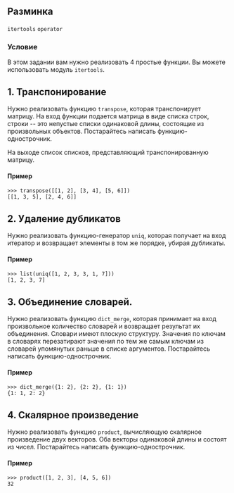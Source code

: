 ## Разминка

`itertools` `operator`

### Условие

В этом задании вам нужно реализовать 4 простые функции. Вы можете использовать модуль `itertools`.

## 1. Транспонирование

Нужно реализовать функцию `transpose`, которая транспонирует матрицу. На вход функции
подается матрица в виде списка строк, строки -- это непустые списки одинаковой длины, состоящие
из произвольных объектов. Постарайтесь написать функцию-однострочник.

На выходе список списков, представляющий транспонированную матрицу.

#### Пример

```
>>> transpose([[1, 2], [3, 4], [5, 6]])
[[1, 3, 5], [2, 4, 6]]
```

## 2. Удаление дубликатов

Нужно реализовать функцию-генератор `uniq`, которая получает на вход итератор и
возвращает элементы в том же порядке, убирая дубликаты.

#### Пример

```
>>> list(uniq([1, 2, 3, 3, 1, 7]))
[1, 2, 3, 7]
```

## 3. Объединение словарей.

Нужно реализовать функцию `dict_merge`, которая принимает на вход произвольное количество
словарей и возвращает результат их объединения. Словари имеют плоскую структуру. Значения по
ключам в словарях перезатирают значения по тем же самым ключам из словарей упомянутых
раньше в списке аргументов. Постарайтесь написать функцию-однострочник.

#### Пример

```
>>> dict_merge({1: 2}, {2: 2}, {1: 1})
{1: 1, 2: 2}
```

## 4. Скалярное произведение

Нужно реализовать функцию `product`, вычисляющую скалярное произведение двух векторов.
Оба векторы одинаковой длины и состоят из чисел. Постарайтесь написать функцию-однострочник.

#### Пример

```
>>> product([1, 2, 3], [4, 5, 6])
32
```
